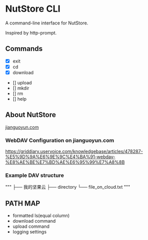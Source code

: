 # NutStore CLI

A command-line interface for NutStore.

Inspired by http-prompt.

## Commands

- [x] exit
- [x] cd
- [x] download
- [] upload
- [] mkdir
- [] rm
- [] help

## About NutStore

[jianguoyun.com](https://www.jianguoyun.com/)

### WebDAV Configuration on jianguoyun.com

https://griddiary.uservoice.com/knowledgebase/articles/478287-%E5%9D%9A%E6%9E%9C%E4%BA%91-webdav-%E8%AE%BE%E7%BD%AE%E6%95%99%E7%A8%8B


### Example DAV structure

"""
    ├── 我的坚果云
    ├── directory
        └── file_on_cloud.txt
"""


## PATH MAP

- formatted ls(equal column)
- download command
- upload command
- logging settings

